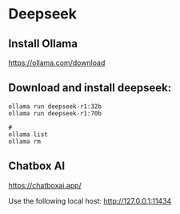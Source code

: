 # Deepseek

## Install Ollama

https://ollama.com/download

## Download and install deepseek:

```
ollama run deepseek-r1:32b
ollama run deepseek-r1:70b

#
ollama list
ollama rm
```

## Chatbox AI

https://chatboxai.app/

Use the following local host: http://127.0.0.1:11434
